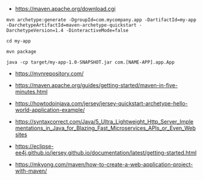 - https://maven.apache.org/download.cgi






`mvn archetype:generate -DgroupId=com.mycompany.app -DartifactId=my-app -DarchetypeArtifactId=maven-archetype-quickstart -DarchetypeVersion=1.4 -DinteractiveMode=false`


`cd my-app`


`mvn package`


`java -cp target/my-app-1.0-SNAPSHOT.jar com.[NAME-APP].app.App`



-  https://mvnrepository.com/


-  https://maven.apache.org/guides/getting-started/maven-in-five-minutes.html


- https://howtodoinjava.com/jersey/jersey-quickstart-archetype-hello-world-application-example/


- https://syntaxcorrect.com/Java/5_Ultra_Lightweight_Http_Server_Implementations_in_Java_for_Blazing_Fast_Microservices_APIs_or_Even_Websites

- https://eclipse-ee4j.github.io/jersey.github.io/documentation/latest/getting-started.html


- https://mkyong.com/maven/how-to-create-a-web-application-project-with-maven/
